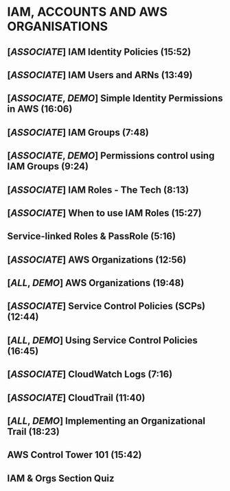 # IAM, ACCOUNTS AND AWS ORGANISATIONS

## [_ASSOCIATE_] IAM Identity Policies (15:52)

## [_ASSOCIATE_] IAM Users and ARNs (13:49)

## [_ASSOCIATE_, _DEMO_] Simple Identity Permissions in AWS (16:06)

## [_ASSOCIATE_] IAM Groups (7:48)

## [_ASSOCIATE_, _DEMO_] Permissions control using IAM Groups (9:24)

## [_ASSOCIATE_] IAM Roles - The Tech (8:13)

## [_ASSOCIATE_] When to use IAM Roles (15:27)

## Service-linked Roles & PassRole (5:16)

## [_ASSOCIATE_] AWS Organizations (12:56)

## [_ALL_, _DEMO_] AWS Organizations (19:48)

## [_ASSOCIATE_] Service Control Policies (SCPs) (12:44)

## [_ALL_, _DEMO_] Using Service Control Policies (16:45)

## [_ASSOCIATE_] CloudWatch Logs (7:16)

## [_ASSOCIATE_] CloudTrail (11:40)

## [_ALL_, _DEMO_] Implementing an Organizational Trail (18:23)

## AWS Control Tower 101 (15:42)

## IAM & Orgs Section Quiz
